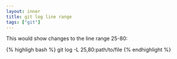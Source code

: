 ```yaml
---
layout: inner
title: git log line range
tags: ["git"]
---
```

This would show changes to the line range 25-80:

{% highligh bash %}
git log -L 25,80:path/to/file
{% endhighlight %}
